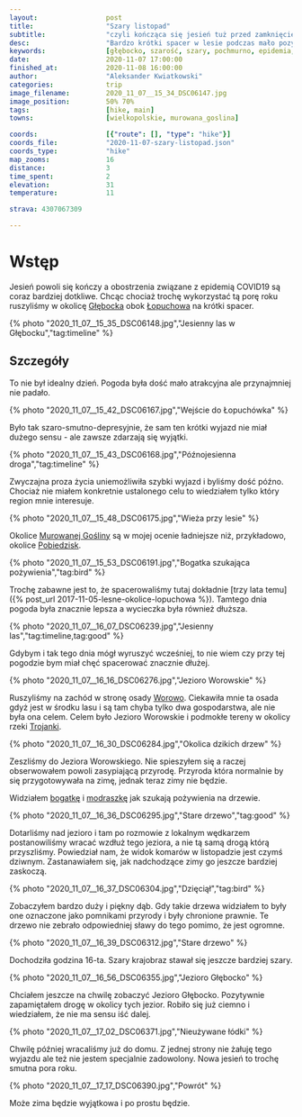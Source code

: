 ```yaml
---
layout:                 post
title:                  "Szary listopad"
subtitle:               "czyli kończąca się jesień tuż przed zamknięciem kraju"
desc:                   "Bardzo krótki spacer w lesie podczas mało pozytywnej pogody oraz sytuacji w kraju."
keywords:               [głębocko, szarość, szary, pochmurno, epidemia, las]
date:                   2020-11-07 17:00:00
finished_at:            2020-11-08 16:00:00
author:                 "Aleksander Kwiatkowski"
categories:             trip
image_filename:         2020_11_07__15_34_DSC06147.jpg
image_position:         50% 70%
tags:                   [hike, main]
towns:                  [wielkopolskie, murowana_goslina]

coords:                 [{"route": [], "type": "hike"}]
coords_file:            "2020-11-07-szary-listopad.json"
coords_type:            "hike"
map_zooms:              16
distance:               3
time_spent:             2
elevation:              31
temperature:            11

strava: 4307067309

---
```



[wiki-worowo]: https://pl.wikipedia.org/wiki/Worowo_(wojew%C3%B3dztwo_wielkopolskie)
[wiki-trojanka-rzeka]: https://pl.wikipedia.org/wiki/Trojanka_(rzeka)
[wiki-bogatka]: https://pl.wikipedia.org/wiki/Bogatka_zwyczajna
[wiki-modraszka]: https://pl.wikipedia.org/wiki/Modraszka_zwyczajna
[wiki-glebocko]: https://pl.wikipedia.org/wiki/G%C5%82%C4%99bocko_(wojew%C3%B3dztwo_wielkopolskie)
[wiki-lopuchowo]: https://pl.wikipedia.org/wiki/%C5%81opuchowo_(wojew%C3%B3dztwo_wielkopolskie)
[wiki-murowana-goslina]: https://pl.wikipedia.org/wiki/Murowana_Go%C5%9Blina
[wiki-pobiedziska]: https://pl.wikipedia.org/wiki/Pobiedziska


# Wstęp

Jesień powoli się kończy a obostrzenia związane z epidemią COVID19 są coraz bardziej dotkliwe.
Chcąc chociaż trochę wykorzystać tą porę roku ruszyliśmy w okolicę
[Głębocka][wiki-glebocko] obok [Łopuchowa][wiki-lopuchowo] na krótki spacer.

{% photo "2020_11_07__15_35_DSC06148.jpg","Jesienny las w Głębocku","tag:timeline" %}

## Szczegóły

To nie był idealny dzień. Pogoda była dość mało atrakcyjna ale przynajmniej nie padało.

{% photo "2020_11_07__15_42_DSC06167.jpg","Wejście do Łopuchówka" %}

Było tak szaro-smutno-depresyjnie, że sam ten krótki wyjazd nie miał
dużego sensu - ale zawsze zdarzają się wyjątki.

{% photo "2020_11_07__15_43_DSC06168.jpg","Późnojesienna droga","tag:timeline" %}

Zwyczajna proza życia uniemożliwiła szybki wyjazd i byliśmy dość późno.
Chociaż nie miałem konkretnie ustalonego celu to wiedziałem tylko który
region mnie interesuje.

{% photo "2020_11_07__15_48_DSC06175.jpg","Wieża przy lesie" %}

Okolice [Murowanej Gośliny][wiki-murowana-goslina] są w mojej ocenie ładniejsze
niż, przykładowo, okolice [Pobiedzisk][wiki-pobiedziska].

{% photo "2020_11_07__15_53_DSC06191.jpg","Bogatka szukająca pożywienia","tag:bird" %}

Trochę zabawne jest to, że spacerowaliśmy tutaj dokładnie
[trzy lata temu]({% post_url 2017-11-05-lesne-okolice-lopuchowa %}).
Tamtego dnia pogoda była znacznie lepsza a wycieczka była również dłuższa.

{% photo "2020_11_07__16_07_DSC06239.jpg","Jesienny las","tag:timeline,tag:good" %}

Gdybym i tak tego dnia mógł wyruszyć wcześniej, to nie wiem czy przy tej pogodzie
bym miał chęć spacerować znacznie dłużej.

{% photo "2020_11_07__16_16_DSC06276.jpg","Jezioro Worowskie" %}

Ruszyliśmy na zachód w stronę osady [Worowo][wiki-worowo]. Ciekawiła mnie ta osada
gdyż jest w środku lasu i są tam chyba tylko dwa gospodarstwa, ale nie była ona
celem. Celem było Jezioro Worowskie i podmokłe tereny w okolicy
rzeki [Trojanki][wiki-trojanka-rzeka].

{% photo "2020_11_07__16_30_DSC06284.jpg","Okolica dzikich drzew" %}

Zeszliśmy do Jeziora Worowskiego. Nie spieszyłem się
a raczej obserwowałem powoli zasypiającą przyrodę. Przyroda która normalnie by
się przygotowywała na zimę, jednak teraz zimy nie będzie.

Widziałem [bogatkę][wiki-bogatka] i
[modraszkę][wiki-modraszka] jak szukają pożywienia na drzewie.

{% photo "2020_11_07__16_36_DSC06295.jpg","Stare drzewo","tag:good" %}

Dotarliśmy nad jezioro i tam po rozmowie z lokalnym wędkarzem postanowiliśmy wracać
wzdłuż tego jeziora, a nie tą samą drogą którą przyszliśmy. Powiedział nam, że widok
komarów w listopadzie jest czymś dziwnym. Zastanawiałem się, jak nadchodzące zimy
go jeszcze bardziej zaskoczą.

{% photo "2020_11_07__16_37_DSC06304.jpg","Dzięciął","tag:bird" %}

Zobaczyłem bardzo duży i piękny dąb. Gdy takie drzewa widziałem
to były one oznaczone jako pomnikami przyrody i były chronione prawnie.
Te drzewo nie zebrało odpowiedniej sławy do tego pomimo, że jest ogromne.

{% photo "2020_11_07__16_39_DSC06312.jpg","Stare drzewo" %}

Dochodziła godzina 16-ta. Szary krajobraz stawał się jeszcze bardziej szary.

{% photo "2020_11_07__16_56_DSC06355.jpg","Jezioro Głębocko" %}

Chciałem jeszcze na chwilę zobaczyć Jezioro Głębocko. Pozytywnie zapamiętałem
drogę w okolicy tych jezior. Robiło się już ciemno i wiedziałem, że nie
ma sensu iść dalej.

{% photo "2020_11_07__17_02_DSC06371.jpg","Nieużywane łódki" %}

Chwilę później wracaliśmy już do domu. Z jednej strony nie żałuję tego wyjazdu
ale też nie jestem specjalnie  zadowolony. Nowa jesień to trochę smutna pora roku.

{% photo "2020_11_07__17_17_DSC06390.jpg","Powrót" %}

Może zima będzie wyjątkowa i po prostu będzie.
